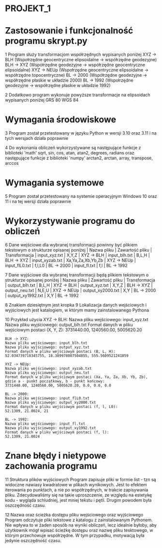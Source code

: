 # PROJEKT_1

# Zastosowanie i funkcjonalność programu skrypt.py
1 Program służy transformacjom współrzędnych wypisanych poniżej
	XYZ -> BLH (Wspołrzędne geocentryczne elipsoidalne -> współrzędne geodezyjne)
	BLH -> XYZ (Współrzędne geodezyjne -> współrzędne geocentryczne elipsoidalne)
	XYZ -> NEUp (Wspołrzędne geocentryczne elipsoidalne -> współrzędne topocentryczne)
	BL -> 2000 (Współrzędne geodezyjne -> współrzędne płaskie w układzie 2000)
	BL -> 1992 (Wspołrzędne geodezyjne -> współrzędne płaskie w układzie 1992)
	
2 Dodatkowo program wykonuje powyższe transformacje na elipsoidach wypisanych poniżej
	GRS 80
	WGS 84

# Wymagania środowiskowe
3 Program został przetestowany w języku Python w wersji 3.10 oraz 3.11 i na tych wersjach działa poprawnie

4 Do wykonania obliczeń wykorzystywane są następujące funkcje z biblioteki 'math'
	sqrt, sin, cos, atan, atan2, degrees, radians
	oraz następujące funkcje z biblioteki 'numpy'
	arctan2, arctan, array, transpose, arccos

# Wymagania systemowe
5 Program został przetestowany na systemie operacyjnym Windows 10 oraz 11 i na tej wersji działa poprawnie

# Wykorzystywanie programu do obliczeń
6 Dane wejściowe dla wybranej transformacji powinny być plikiem tekstowym o strukturze opisanej poniżej 
	| Nazwa pliku 		| Zawartość pliku 	| Transformacja 
	| input_xyz.txt 	| X,Y,Z				| XYZ -> BLH 
	| input_blh.txt 	| B,L,H				| BLH -> XYZ 
	| input_xyzab.txt	| Xa,Ya,Za,Xb,Yb,Zb	| XYZ -> NEUp
	| input_flL0.txt	| f,l,L0			| BL -> 2000 
	| input_fl.txt		| f,l 				| BL -> 1992 
	
7 Dane wyjściowe dla wybranej transformacji będą plikiem tekstowym o strukturze opisanej poniżej
	| Nazwa pliku 		| Zawartość pliku 	| Transformacja 
	| output_blh.txt 	| B,L,H				| XYZ -> BLH 
	| output_xyz.txt 	| X,Y,Z				| BLH -> XYZ 
	| output_neu.txt	| N,E,U				| XYZ -> NEUp
	| output_xy2000.txt	| X,Y				| BL -> 2000 
	| output_xy1992.txt	| X,Y				| BL -> 1992 

8 Znakiem dziesiętnym jest kropka
9 Lokalizacja danych wejściowych i wyjściowych jest katalogiem, w którym mamy zainstalowanego Pythona

10 Przykład użycia
	XYZ -> BLH:
	Nazwa pliku wejściowego: input_xyz.txt
	Nazwa pliku wyjściowego: output_blh.txt
	Format danych w pliku wejściowym postaci (X, Y, Z):
	3731440.00, 1240560.00, 5005620.20

	BLH -> XYZ:
	Nazwa pliku wejściowego: input_blh.txt
	Nazwa pliku wyjściowego: output_xyz.txt
	Format danych w pliku wejściowym postaci (B, L, H):
	52.034739718345755, 18.389978007504855, 555.5609521241859 

	XYZ -> NEUp:
	Nazwa pliku wejściowego: input_xyzab.txt
	Nazwa pliku wyjściowego: output_neu.txt
	Format danych w pliku wejściowym postaci (Xa, Ya, Za, Xb, Yb, Zb), gdzie a - punkt początkowy, b - punkt końcowy:
	3731440.00, 1240560.00, 5005620.20, 0.0, 0.0, 0.0

	BL -> 2000:
	Nazwa pliku wejściowego: input_flL0.txt
	Nazwa pliku wyjściowego: output_xy2000.txt
	Format danych w pliku wejściowym postaci (f, l, L0):
	52.1309, 21.0024, 21

	BL -> 1992:
	Nazwa pliku wejściowego: input_fl.txt
	Nazwa pliku wyjściowego: output_xy1992.txt
	Format danych w pliku wejściowym postaci (f, l):
	52.1309, 21.0024

# Znane błędy i nietypowe zachowania programu
11 Struktura plików wyjściowych
Program zapisuje pliki w formie list - tzn są widoczne nawiasy kwadratowe w plikach wynikowych. Jest to efektem iterowania po punktach, a nie po współrzędnych, w trakcie zapisywania pliku. 
Zdecydowaliśmy się na takie uproszczenie, ze względu na estetykę kodu - wygląda schludniej, jest mniej tekstu i pętli. Drugim powodem była oszczędność czasu.

12 Nazwa oraz ścieżka dostępu pliku wejściowego oraz wyjściowego
Program odczytuje pliki tekstowe z katalogu z zainstalowanym Pythonem. Nie wpływa to w żaden sposób na wyniki obliczeń, 
lecz idealnie byłoby, aby użytkownik mógł wpisać ścieżkę dostępu oraz nazwę pliku tesktowego, w którym przechowuje współrzędne. W tym przypadku, motywacją była jedynie oszczędność czasu.

